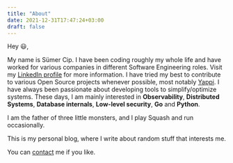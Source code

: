 ```yaml
---
title: "About"
date: 2021-12-31T17:47:24+03:00
draft: false
---
```


Hey &#128515;,

My name is Sümer Cip. I have been coding roughly my whole life and have worked for various companies in different Software Engineering roles. Visit my [LinkedIn profile](https://www.linkedin.com/in/sumer-cip/) for more information. I have tried my best to contribute to various Open Source projects whenever possible, most notably [Yappi](https://github.com/sumerc/yappi). I have always been passionate about developing tools to simplify/optimize systems. These days, I am mainly interested in <b>Observability</b>, <b>Distributed Systems</b>, <b>Database internals</b>, <b>Low-level security</b>, <b>Go</b> and <b>Python</b>.

I am the father of three little monsters, and I play Squash and run occasionally.

This is my personal blog, where I write about random stuff that interests me.

You can [contact](mailto:sumerc@gmail.com) me if you like.
